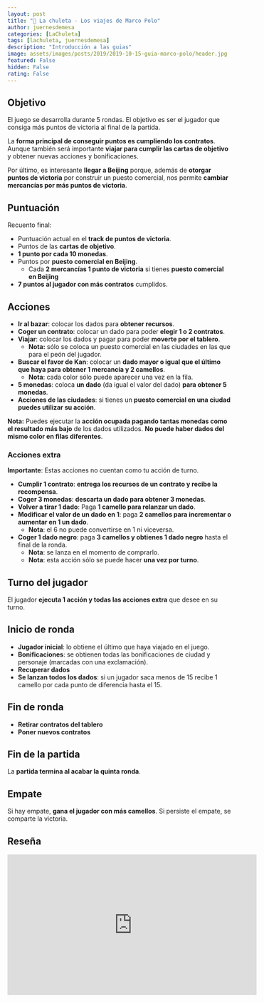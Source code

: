 ```yaml
---
layout: post
title: "🥩 La chuleta - Los viajes de Marco Polo"
author: juernesdemesa
categories: [LaChuleta]
tags: [lachuleta, juernesdemesa]
description: "Introducción a las guias"
image: assets/images/posts/2019/2019-10-15-guia-marco-polo/header.jpg
featured: False
hidden: False
rating: False
---
```


## Objetivo

El juego se desarrolla durante 5 rondas. El objetivo es ser el jugador que consiga más puntos de victoria al final de la partida.

La **forma principal de conseguir puntos es cumpliendo los contratos**. Aunque también será importante **viajar para cumplir las cartas de objetivo** y obtener nuevas acciones y bonificaciones.

Por último, es interesante **llegar a Beijing** porque, además de **otorgar puntos de victoria** por construir un puesto comercial, nos permite **cambiar mercancías por más puntos de victoria**.

## Puntuación

Recuento final:

- Puntuación actual en el **track de puntos de victoria**.
- Puntos de las **cartas de objetivo**.
- **1 punto por cada 10 monedas**.
- Puntos por **puesto comercial en Beijing**.
  - Cada **2 mercancías 1 punto de victoria** si tienes **puesto comercial en Beijing**
- **7 puntos al jugador con más contratos** cumplidos.

## Acciones

- **Ir al bazar**: colocar los dados para **obtener recursos**.
- **Coger un contrato**: colocar un dado para poder **elegir 1 o 2 contratos**.
- **Viajar**: colocar los dados y pagar para poder **moverte por el tablero**.
  - **Nota:** sólo se coloca un puesto comercial en las ciudades en las que para el peón del jugador.
- **Buscar el favor de Kan**: colocar un **dado mayor o igual que el último que haya para obtener 1 mercancía y 2 camellos**.
  - **Nota**: cada color sólo puede aparecer una vez en la fila.
- **5 monedas**: coloca **un dado** (da igual el valor del dado) **para obtener 5 monedas**.
- **Acciones de las ciudades**: si tienes un **puesto comercial en una ciudad puedes utilizar su acción**.

**Nota:** Puedes ejecutar la **acción ocupada pagando tantas monedas como el resultado más bajo** de los dados utilizados. **No puede haber dados del mismo color en filas diferentes**.

### Acciones extra

**Importante**: Estas acciones no cuentan como tu acción de turno.

- **Cumplir 1 contrato**: **entrega los recursos de un contrato y recibe la recompensa**.
- **Coger 3 monedas**: **descarta un dado para obtener 3 monedas**.
- **Volver a tirar 1 dado**: Paga **1 camello para relanzar un dado**.
- **Modificar el valor de un dado en 1**: paga **2 camellos para incrementar o aumentar en 1 un dado**.
  - **Nota**: el 6 no puede convertirse en 1 ni viceversa.
- **Coger 1 dado negro**: paga **3 camellos y obtienes 1 dado negro** hasta el final de la ronda.
  - **Nota**: se lanza en el momento de comprarlo.
  - **Nota**: esta acción sólo se puede hacer **una vez por turno**.

## Turno del jugador

El jugador **ejecuta 1 acción y todas las acciones extra** que desee en su turno.

## Inicio de ronda

- **Jugador inicial**: lo obtiene el último que haya viajado en el juego.
- **Bonificaciones**: se obtienen todas las bonificaciones de ciudad y personaje (marcadas con una exclamación).
- **Recuperar dados**
- **Se lanzan todos los dados**: si un jugador saca menos de 15 recibe 1 camello por cada punto de diferencia hasta el 15.

## Fin de ronda

- **Retirar contratos del tablero**
- **Poner nuevos contratos**

## Fin de la partida

La **partida termina al acabar la quinta ronda**.

## Empate

Si hay empate, **gana el jugador con más camellos**. Si persiste el empate, se comparte la victoria.

## Reseña

<iframe width="560" height="315" src="https://www.youtube.com/embed/eGr-buKzUKI" frameborder="0" allow="accelerometer; autoplay; encrypted-media; gyroscope; picture-in-picture" allowfullscreen></iframe>

